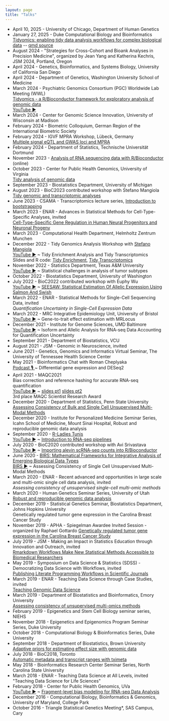 ```yaml
---
layout: page
title: "Talks"
---
```


* April 10, 2025 - University of Chicago, Department of Human Genetics
* January 27, 2025 - Duke Computational Biology and Bioinformatics <br/>
  [Tidyomics: enabling tidy data analysis workflows for complex biological data](https://tidyomics.github.io/tidy-intro-talk) -- [qmd source](https://github.com/tidyomics/tidy-intro-talk)
* August 2024 - "Strategies for Cross-Cohort and Bioank Analyses in Precision Medicine", organized by Jean Yang and Katherina Kechris, JSM 2024, Portland, Oregon
* April 2024 - Genetics, Bioinformatics, and Systems Biology, University of California San Diego
* April 2024 - Department of Genetics, Washington University School of Medicine
* March 2024 - Psychiatric Genomics Consortium (PGC) Worldwide Lab Meeting (WWL) <br/>
  [Tidyomics - a R/Bioconductor framework for exploratory analysis of genomic data](https://htmlpreview.github.io/?https://github.com/mikelove/cd4-overlaps/blob/main/CATlas/analysis.html) <br/>
  [YouTube ▶](https://youtu.be/bTnU5FQPIPc?feature=shared&t=1785)
* March 2024 - Center for Genomic Science Innovation, University of Wisconsin at Madison
* February 2024 - Biometric Colloquium, German Region of the International Biometric Society
* February 2024 - IGVF MPRA Workshop, Lübeck, Germany <br/> [Multiple signal eQTL and GWAS loci and MPRA](https://bit.ly/mpra-gwas-lubeck-2024)
* February 2024 - Department of Statistics, Technische Universität Dortmund
* November 2023 - [Analysis of RNA sequencing data with R/Bioconductor](https://www.physalia-courses.org/courses-workshops/course19/) (online)
* October 2023 - Center for Public Health Genomics, University of Virginia <br/> [Tidy analysis of genomic data](https://github.com/tidyomics/tidy-genomics-talk/blob/main/tidy-genomics-talk.pdf)
* September 2023 - Biostatistics Department, University of Michigan
* August 2023 - BioC2023 contributed workshop with Stefano Mangiola <br/> [Tidy genomic and transcriptomic analyses](https://tidyomics.github.io/tidyomicsWorkshopBioc2023)
* June 2023 - CSAMA - Transcriptomics lecture series, [Introduction to bootstrapping](https://github.com/mikelove/boot-basics/blob/main/bootstrapping.pdf)
* March 2023 - ENAR - Advances in Statistical Methods for
  Cell-Type-Specific Analyses, invited <br/>
  [Cell-Type-Specific Gene Regulation in Human Neural Progenitors and Neuronal Progeny](https://docs.google.com/presentation/d/12GcyOu2PMRrqz1Pn6IwRP6FeNxiAZ4nHlWKivGc-9DQ/edit?usp=sharing)
* March 2023 - Computational Health Department, Helmholtz Zentrum Munchen
* December 2022 - Tidy Genomics Analysis Workshop with [Stefano Mangiola](https://github.com/stemangiola) <br/>
  [YouTube ▶](https://www.youtube.com/watch?v=nXxTGoBJYHM) ~ Tidy Enrichment Analysis and Tidy Transcriptomics <br/>
  Slides and R code: [Tidy Enrichment](https://github.com/tidyomics/tidy-genomics-talk#readme), [Tidy Transcriptomics](https://github.com/tidytranscriptomics-workshops/LoveMangiola2022_tidytranscriptomics)
* November 2022 - Statistics Department, Texas A&M University <br/>
  [YouTube ▶](https://www.youtube.com/watch?v=W1S3-im_1lk) ~
  Statistical challenges in analysis of tumor subtypes
* October 2022 - Biostatistics Department, University of Washington
* July 2022 - BioC2022 contributed workshop with Euphy Wu <br/> 
  [YouTube ▶](https://www.youtube.com/watch?v=LGMvCRNwxb8) ~
  [SEESAW: Statistical Estimation Of Allelic Expression Using Salmon And Swish](https://mikelove.github.io/Bioc2022AllelicExpression)
* March 2022 - ENAR - Statistical Methods for Single-Cell Sequencing Data, invited <br/>
  *Quantification Uncertainty in Single-Cell Expression Data*
* March 2022 - MRC Integrative Epidemiology Unit, University of Bristol <br/>
  [YouTube ▶](https://www.youtube.com/watch?v=U4IFPc-iQOo) ~ 
  Gene-to-trait effect estimation with MRLocus
* December 2021 - Institute for Genome Sciences, UMD Baltimore <br/>
  [YouTube ▶](https://www.youtube.com/watch?v=83na2F_9E7c) ~ 
  Isoform and Allelic Analysis for RNA-seq Data Accounting for Quantification Uncertainty
* September 2021 - Department of Biostatistics, VCU
* August 2021 - JSM - Genomic in Neuroscience, invited
* June 2021 - Genetics, Genomics and Informatics Virtual Seminar, The University of Tennessee Health Science Center
* May 2021 - Bioinformatics Chat with Roman Cheplyaka <br/>
  [Podcast 🎙 ](https://bioinformatics.chat/deseq2) ~ Differential gene expression and DESeq2
* April 2021 - MAQC2021 <br>
  Bias correction and reference hashing for accurate RNA-seq quantification <br/> 
  [YouTube ▶](https://youtu.be/8ZiLD29QCLQ) ~
  [slides pt1](https://bit.ly/fragbias) [slides pt2](https://bit.ly/tximeta) <br/>
  3rd place MAQC Scientist Research Award
* December 2020 - Department of Statistics, Penn State University <br> 
  [Assessing Consistency of Bulk and Single Cell Unsupervised Multi-Modal Methods](https://bit.ly/scMultiModalAssess)
* December 2020 - Institute for Personalized Medicine Seminar Series, Icahn School of Medicine, Mount Sinai Hospital, Robust and reproducible genomic data analysis
* September 2020 - [R-Ladies Tunis](https://rladies.org/tunisia-rladies/) <br/>
  [YouTube ▶](https://www.youtube.com/watch?v=VDW1iLSduDw) ~ [Introduction to RNA-seq pipelines](https://bit.ly/rnaseqPipe)
* July 2020 - BioC2020 contributed workshop with Avi Srivastava <br/> 
  [YouTube ▶](https://www.youtube.com/watch?v=FL5GFXeBuvc) ~
  [Importing alevin scRNA-seq counts into R/Bioconductor](https://mikelove.github.io/alevin2bioc)
* June 2020 - [BIRS: Mathematical Frameworks for Integrative Analysis
  of Emerging Biological Data Types](https://www.birs.ca/events/2020/5-day-workshops/20w5197) <br>
  [BIRS ▶](https://www.birs.ca/events/2020/5-day-workshops/20w5197/videos/watch/202006180730-Love.html) ~
  Assessing Consistency of Single Cell Unsupervised Multi-Modal Methods
* March 2020 - ENAR - Recent advanced and opportunities in large
  scale and multi-omic single cell data analysis, invited <br>
  *Assessing consistency of unsupervised single-cell multi-omic methods*
* March 2020 - Human Genetics Seminar Series, University of Utah <br>
  [Robust and reproducible genomic data analysis](https://bit.ly/love-rna-methods)
* December 2019 - Statistical Genetics Seminar, Biostatistics
  Department, Johns Hopkins University <br>
  Genetically regulated tumor gene expression in the Carolina Breast Cancer Study
* November 2019 - 
  APHA - Spiegelman Awardee Invited Session - organized by Raphael Gottardo
  [Genetically regulated tumor gene expression in the Carolina Breast Cancer Study](../assets/love_cbcs_apha_2019.pdf)
* July 2019 - 
  JSM - Making an Impact in Statistics Education through Innovation and Outreach, invited <br>
  [Rmarkdown Workflows Make New Statistical Methods Accessible to Biomedical Researchers](https://bit.ly/lit-prog-workflow)
* May 2019 - Symposium on Data Science & Statistics (SDSS) -
  Democratizing Data Science with Workflows, invited <br>
  [Publishing Literate Programming Workflows in Scientific Journals](https://bit.ly/lit-prog.workflow)
* March 2019 - 
  ENAR - Teaching Data Science through Case Studies, invited <br>
  [Teaching Genomic Data Science](https://bit.ly/teach-genomic-data-science)
* March 2019 - 
  Department of Biostatistics and Bioinformatics,
  Emory University <br>
  [Assessing consistency of unsupervised multi-omics methods](https://bit.ly/omics-assess)
* February 2019 - 
  Epigenetics and Stem Cell Biology seminar series,
  NIEHS
* November 2018 - 
  Epigenetics and Epigenomics Program Seminar Series, 
  Duke University
* October 2018 - 
  Computational Biology & Bioinformatics Series,
  Duke University
* September 2018 - 
  Department of Biostatistics,
  Brown University <br>
  [Adaptive priors for estimating effect size with genomic data](https://mikelove.github.io/adaptprior)
* July 2018 - 
  BioC2018, Toronto <br>
  [Automatic metadata and transcript ranges with tximeta](https://bit.ly/tximeta)
* May 2018 - 
  Bioinformatics Research Center Seminar Series,
  North Carolina State University
* March 2018 - 
  ENAR - Teaching Data Science at All Levels, invited <br>
  "Teaching Data Science for Life Sciences"
* February 2018 - 
  Center for Public Health Genomics,
  UVa <br/>
  [YouTube ▶](https://www.youtube.com/watch?v=9xskajkNJwg) ~
  [Fragment-level bias modeling for RNA-seq Data Analysis](http://bit.ly/fragbias)
* December 2016 - 
  Computational Biology, Bioinformatics & Genomics,
  University of Maryland, College Park
* October 2016 - 
  Triangle Statistical Genetics Meeting*, SAS Campus, Cary
